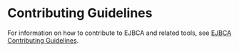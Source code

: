 # Contributing Guidelines

For information on how to contribute to EJBCA and related tools, see [EJBCA Contributing Guidelines](https://github.com/Keyfactor/ejbca-ce/blob/main/CONTRIBUTING.md). 

